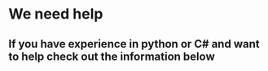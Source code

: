 # We need help

## If you have experience in python or C# and want to help check out the information below
